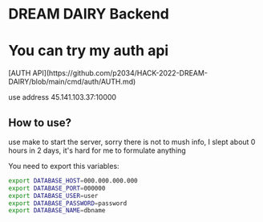 <h1>DREAM DAIRY Backend</h1>

<h1>You can try my auth api</h1>
[AUTH API](https://github.com/p2034/HACK-2022-DREAM-DAIRY/blob/main/cmd/auth/AUTH.md)

use address 45.141.103.37:10000

<h2>How to use?</h2>

use make to start the server, sorry there is not to mush info, I slept about 0 hours in 2 days, it's hard for me to formulate anything

<p>You need to export this variables:</p>

```bash
export DATABASE_HOST=000.000.000.000
export DATABASE_PORT=000000
export DATABASE_USER=user
export DATABASE_PASSWORD=password
export DATABASE_NAME=dbname
```
